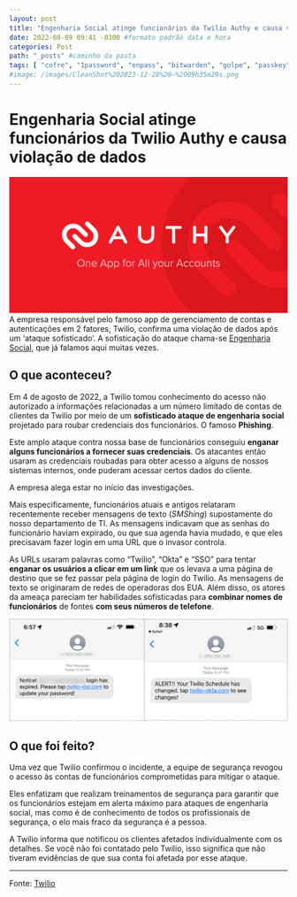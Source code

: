 ```yaml
---
layout: post
title: "Engenharia Social atinge funcionários da Twilio Authy e causa violação de dados" #titulo para a barra de enderecos
date: 2022-08-09 09:41 -0300 #formato padrão data e hora
categories: Post
path: "_posts" #caminho da pasta
tags: [ "cofre", "1password", "enpass", "bitwarden", "golpe", "passkey", "phishing", "engenhariasocial" ]
#image: /images/CleanShot%202023-12-28%20—%2009h35m29s.png
---
```


# Engenharia Social atinge funcionários da Twilio Authy e causa violação de dados
![](/images/authy.png)
A empresa responsável pelo famoso app de gerenciamento de contas e autenticações em 2 fatores, Twilio, confirma uma violação de dados após um ‘ataque sofisticado’.
A sofisticação do ataque chama-se [Engenharia Social](https://gustavosaez.github.io/tag/engenhariasocial), que já falamos aqui muitas vezes.

## O que aconteceu?
Em 4 de agosto de 2022, a Twilio tomou conhecimento do acesso não autorizado a informações relacionadas a um número limitado de contas de clientes da Twilio por meio de um **sofisticado ataque de engenharia social** projetado para roubar credenciais dos funcionários. O famoso **Phishing**.

Este amplo ataque contra nossa base de funcionários conseguiu **enganar alguns funcionários a fornecer suas credenciais**. Os atacantes então usaram as credenciais roubadas para obter acesso a alguns de nossos sistemas internos, onde puderam acessar certos dados do cliente.

A empresa alega estar no início das investigações.

Mais especificamente, funcionários atuais e antigos relataram recentemente receber mensagens de texto (*SMShing*) supostamente do nosso departamento de TI. As mensagens indicavam que as senhas do funcionário haviam expirado, ou que sua agenda havia mudado, e que eles precisavam fazer login em uma URL que o invasor controla.

As URLs usaram palavras como “Twilio”, “Okta” e “SSO” para tentar **enganar os usuários a clicar em um link** que os levava a uma página de destino que se fez passar pela página de login do Twilio. As mensagens de texto se originaram de redes de operadoras dos EUA. Além disso, os atores da ameaça pareciam ter habilidades sofisticadas para **combinar nomes de funcionários** de fontes **com seus números de telefone**.

![](/images/sms-fake.png)

## O que foi feito?
Uma vez que Twilio confirmou o incidente, a equipe de segurança revogou o acesso às contas de funcionários comprometidas para mitigar o ataque.

Eles enfatizam que realizam treinamentos de segurança para garantir que os funcionários estejam em alerta máximo para ataques de engenharia social, mas como é de conhecimento de todos os profissionais de segurança, o elo mais fraco da segurança é a pessoa.

A Twilio informa que notificou os clientes afetados individualmente com os detalhes. Se você não foi contatado pelo Twilio, isso significa que não tiveram evidências de que sua conta foi afetada por esse ataque.

___

Fonte: [Twilio](https://www.twilio.com/blog/august-2022-social-engineering-attack)